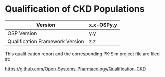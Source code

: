 # Qualification of CKD Populations



| Version                                         | x.x-OSPy.y                                                   |
| ----------------------------------------------- | ------------------------------------------------------------ |
| OSP Version                                     | y.y                                                          |
| Qualification Framework Version                 | z.z                                                          |



This qualification report and the corresponding PK-Sim project file are filed at:

https://github.com/Open-Systems-Pharmacology/Qualification-CKD
